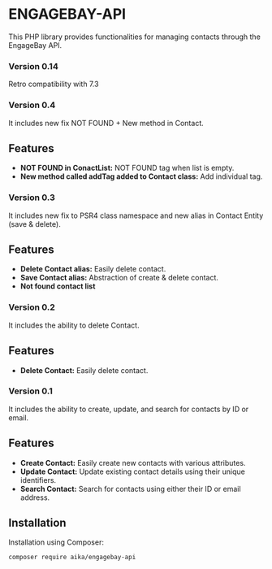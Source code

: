 # ENGAGEBAY-API

This PHP library provides functionalities for managing contacts through the EngageBay API.

### Version 0.14
Retro compatibility with 7.3

### Version 0.4

It includes new fix NOT FOUND + New method in Contact.

## Features

- **NOT FOUND in ConactList:** NOT FOUND tag when list is empty.
- **New method called addTag added to Contact class:** Add individual tag.

### Version 0.3

It includes new fix to PSR4 class namespace and new alias in Contact Entity (save & delete).

## Features

- **Delete Contact alias:** Easily delete contact.
- **Save Contact alias:** Abstraction of create & delete contact.
- **Not found contact list**

### Version 0.2

It includes the ability to delete Contact.

## Features

- **Delete Contact:** Easily delete contact.

### Version 0.1

It includes the ability to create, update, and search for contacts by ID or email.

## Features

- **Create Contact:** Easily create new contacts with various attributes.
- **Update Contact:** Update existing contact details using their unique identifiers.
- **Search Contact:** Search for contacts using either their ID or email address.

## Installation

Installation using Composer:

```bash
composer require aika/engagebay-api
